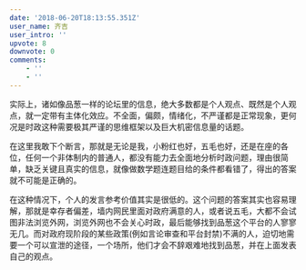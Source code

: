 ```yaml
---
date: '2018-06-20T18:13:55.351Z'
user_name: 齐吉
user_intro: ''
upvote: 8
downvote: 0
comments:
    - ''
    - ''
---
```


实际上，诸如像品葱一样的论坛里的信息，绝大多数都是个人观点、既然是个人观点，就一定带有主体化效应。不全面，偏颇，情绪化，不严谨都是正常现象，更何况是时政这种需要极其严谨的思维框架以及巨大机密信息量的话题。

在这里我敢下个断言，那就是无论是我，小粉红也好，五毛也好，还是在座的各位，任何一个非体制内的普通人，都没有能力去全面地分析时政问题，理由很简单，缺乏关键且真实的信息，就像做数学题连题目给的条件都看错了，得出的答案就不可能是正确的。

在这种情况下，个人的发言参考价值其实是很低的。这个问题的答案其实也容易理解，那就是幸存者偏差，墙内网民里面对政府满意的人，或者说五毛，大都不会试图非法浏览外网，浏览外网也不会关心时政，最后能够找到品葱这个平台的人寥寥无几。而对政府现阶段的某些政策(例如言论审查和平台封禁)不满的人，迫切地需要一个可以宣泄的途径，一个场所，他们才会不辞艰难地找到品葱，并在上面发表自己的观点。
